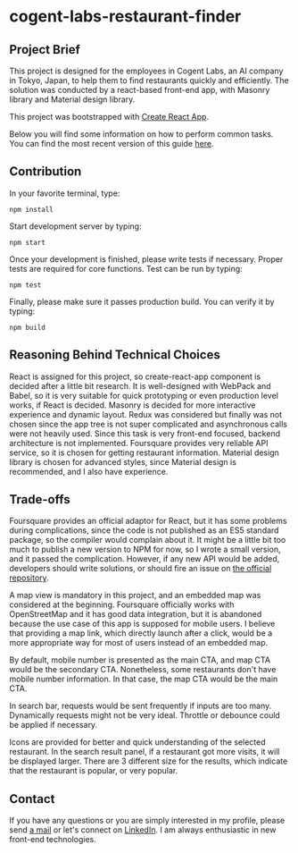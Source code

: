 # cogent-labs-restaurant-finder

## Project Brief
This project is designed for the employees in Cogent Labs, an AI company in Tokyo, Japan, to help them to find restaurants quickly and efficiently. The solution was conducted by a react-based front-end app, with Masonry library and Material design library.

This project was bootstrapped with [Create React App](https://github.com/facebookincubator/create-react-app).

Below you will find some information on how to perform common tasks.<br>
You can find the most recent version of this guide [here](https://github.com/facebookincubator/create-react-app/blob/master/packages/react-scripts/template/README.md).

## Contribution
In your favorite terminal, type:

```
npm install
```

Start development server by typing:

```
npm start
```

Once your development is finished, please write tests if necessary. Proper tests are required for core functions. Test can be run by typing:

```
npm test
```

Finally, please make sure it passes production build. You can verify it by typing:

```
npm build
```

## Reasoning Behind Technical Choices
React is assigned for this project, so create-react-app component is decided after a little bit research. It is well-designed with WebPack and Babel, so it is very suitable for quick prototyping or even production level works, if React is decided. Masonry is decided for more interactive experience and dynamic layout. Redux was considered but finally was not chosen since the app tree is not super complicated and asynchronous calls were not heavily used. Since this task is very front-end focused, backend architecture is not implemented. Foursquare provides very reliable API service, so it is chosen for getting restaurant information. Material design library is chosen for advanced styles, since Material design is recommended, and I also have experience.


## Trade-offs
Foursquare provides an official adaptor for React, but it has some problems during complications, since the code is not published as an ES5 standard package, so the compiler would complain about it. It might be a little bit too much to publish a new version to NPM for now, so I wrote a small version, and it passed the complication. However, if any new API would be added, developers should  write solutions, or should fire an issue on [the official repository](https://github.com/foursquare/react-foursquare).

A map view is mandatory in this project, and an embedded map was considered at the beginning. Foursquare officially works with OpenStreetMap and it has good data integration, but it is abandoned because the use case of this app is supposed for mobile users. I believe that providing a map link, which directly launch after a click, would be a more appropriate way for most of users instead of an embedded map.

By default, mobile number is presented as the main CTA, and map CTA would be the secondary CTA. Nonetheless, some restaurants don't have mobile number information. In that case, the map CTA would be the main CTA.

In search bar, requests would be sent frequently if inputs are too many. Dynamically requests might not be very ideal. Throttle or debounce could be applied if necessary.

Icons are provided for better and quick understanding of the selected restaurant. In the search result panel, if a restaurant got more visits, it will be displayed larger. There are 3 different size for the results, which indicate that the restaurant is popular, or very popular.

## Contact
If you have any questions or you are simply interested in my profile, please send [a mail](mailto:min427@gmail.com) or let's connect on [LinkedIn](https://www.linkedin.com/in/chungmincheng/). I am always enthusiastic in new front-end technologies.
